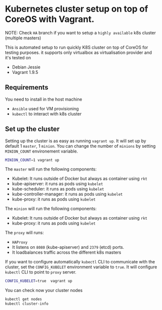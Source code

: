 # Kubernetes cluster setup on top of CoreOS with Vagrant.

NOTE: Check `HA` branch if you want to setup a `highly available` k8s cluster (multiple masters)

This is automated setup to run quickly K8S cluster on top of CoreOS for testing purposes. it supports only virtualbox as virtualisation provider and it's tested on 

* Debian Jessie
* Vagrant 1.9.5

## Requirements

You need to install in the host machine
* `Ansible` used for VM provisioning
* `kubectl` to interact with k8s cluster

## Set up the cluster

Setting up the cluster is as easy as running `vagrant up`. It will set up by default 1 `master`, 1 `minion`. You can change the number of `minions` by setting `MINION_COUNT` environement variable.

```bash
MINION_COUNT=1 vagrant up
````
The `master` will run the following components:
* Kubelet: It runs outside of Docker but always as container using `rkt`
* kube-apiserver: it runs as pods using `kubelet`
* kube-scheduler: it runs as pods using `kubelet`
* kube-controller-manager: it runs as pods using `kubelet`
* kube-proxy: it runs as pods using `kubelet`


The `minion` will run the following components:
* Kubelet: It runs outside of Docker but always as container using `rkt`
* kube-proxy: it runs as pods using `kubelet`

The `proxy` will runs:
* `HAProxy` 
* It listens on `8080` (kube-apiserver) and `2379` (etcd) ports. 
* It loadbalances traffic across the different k8s masters


If you want to configure automatically `kubectl` CLI to communicate with the cluster, set the `CONFIG_KUBELET` environment variable to `true`. It will configure `kubectl` CLI to point to `proxy` server.

```bash
CONFIG_KUBELET=true  vagrant up
```

You can check now your cluster nodes

```bash
kubectl get nodes
kubectl cluster-info
```
